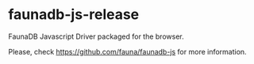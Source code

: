 # faunadb-js-release

FaunaDB Javascript Driver packaged for the browser.

Please, check https://github.com/fauna/faunadb-js for more information.
